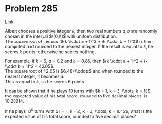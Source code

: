 # Problem 285

[Link](https://projecteuler.net/problem=285)

Albert chooses a positive integer $k$, then two real numbers $a, b$ are randomly chosen in the interval $\[0,1\]$ with uniform distribution.  
The square root of the sum $(k \\cdot a + 1)^2 + (k \\cdot b + 1)^2$ is then computed and rounded to the nearest integer. If the result is equal to $k$, he scores $k$ points; otherwise he scores nothing.

For example, if $k = 6$, $a = 0.2$ and $b = 0.85$, then $(k \\cdot a + 1)^2 + (k \\cdot b + 1)^2 = 42.05$.  
The square root of $42.05$ is $6.484\\cdots$ and when rounded to the nearest integer, it becomes $6$.  
This is equal to $k$, so he scores $6$ points.

It can be shown that if he plays $10$ turns with $k = 1, k = 2, \\dots, k = 10$, the expected value of his total score, rounded to five decimal places, is $10.20914$.

If he plays $10^5$ turns with $k = 1, k = 2, k = 3, \\dots, k = 10^5$, what is the expected value of his total score, rounded to five decimal places?
